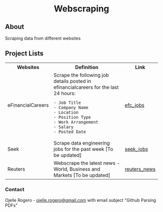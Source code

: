 <!-- PROJECT LOGO -->
<br />
<div align="center">
<h1 align="center">Webscraping</h1>
</div>

<h2>About</h2>
<p>Scraping data from different websites</p>


<h2>Project Lists</h2>

<table>
<tr>
   <th>Websites</th>
   <th>Definition</th>
   <th>Link</th>
</tr>
<tr>
   <td>eFinancialCareers</td>
   <td>Scrape the following job details posted in efinancialcareers for the last 24 hours:
   
    - Job Title
    - Company Name
    - Location
    - Position Type
    - Work Arrangement
    - Salary
    - Posted Date

   </td>
   <td><a class="externalLink" href="https://github.com/ojudz08/webscraping-projects/tree/main/efc_jobs">efc_jobs</a></td>
</tr>
<tr>
   <td>Seek</td>
   <td>Scrape data engineering jobs for the past week [To be updated]</td>
   <td><a class="externalLink" href="https://github.com/ojudz08/webscraping-projects/tree/main/seek_jobs">seek_jobs</a></td>
</tr>
<tr>
   <td>Reuters</td>
   <td>Webscrape the latest news - World, Business and Markets [To be updated]</td>
   <td><a class="externalLink" href=https://github.com/ojudz08/webscraping-projects/tree/main/reuters_news">reuters_news</a></td>
</tr>
<tr>

</table>



<!-- CONTACT -->
### Contact

Ojelle Rogero - ojelle.rogero@gmail.com with email subject "Github Parsing PDFs"


